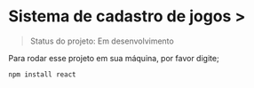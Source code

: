 # Sistema de cadastro de jogos >

> Status do projeto: Em desenvolvimento

Para rodar esse projeto em sua máquina, por favor digite;

````
npm install react
````
